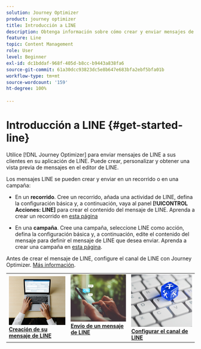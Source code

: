 ```yaml
---
solution: Journey Optimizer
product: journey optimizer
title: Introducción a LINE
description: Obtenga información sobre cómo crear y enviar mensajes de LINE en Journey Optimizer
feature: Line
topic: Content Management
role: User
level: Beginner
exl-id: dc1bddaf-968f-405d-b8cc-b9443a838fa6
source-git-commit: 61a30dcc93823dc5e8b647e683bfa2ebf5bfa01b
workflow-type: tm+mt
source-wordcount: '159'
ht-degree: 100%

---
```


# Introducción a LINE {#get-started-line}

Utilice [!DNL Journey Optimizer] para enviar mensajes de LINE a sus clientes en su aplicación de LINE. Puede crear, personalizar y obtener una vista previa de mensajes en el editor de LINE.

Los mensajes LINE se pueden crear y enviar en un recorrido o en una campaña:

* En un **recorrido**. Cree un recorrido, añada una actividad de LINE, defina la configuración básica y, a continuación, vaya al panel **[!UICONTROL Acciones: LINE]** para crear el contenido del mensaje de LINE. Aprenda a crear un recorrido en [esta página](../building-journeys/journey-gs.md)

* En una **campaña**. Cree una campaña, seleccione LINE como acción, defina la configuración básica y, a continuación, edite el contenido del mensaje para definir el mensaje de LINE que desea enviar. Aprenda a crear una campaña en [esta página](../campaigns/create-campaign.md#configure).

Antes de crear el mensaje de LINE, configure el canal de LINE con Journey Optimizer. [Más información](line-configuration.md).

<table style="table-layout:fixed"><tr style="border: 0;">
<td>
<a href="create-line.md">
<img alt="Posible cliente" src="../assets/do-not-localize/sms-create.jpeg">
</a>
<div><a href="create-line.md"><strong>Creación de su mensaje de LINE</strong>
</div>
</td>
<td>
<a href="send-line.md">
<img alt="Poco frecuente" src="../assets/do-not-localize/sms-sending.jpg">
</a>
<div>
<a href="send-line.md"><strong>Envío de un mensaje de LINE</strong></a>
</div>
<p></td>
<td>
<a href="line-configuration.md">
<img alt="Poco frecuente" src="../assets/do-not-localize/inapp-config.jpg">
<div>
<a href="line-configuration.md"><strong>Configurar el canal de LINE</strong>
</a>
</div>
</td>
</tr></table>
